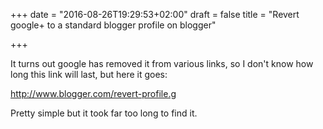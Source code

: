 +++
date = "2016-08-26T19:29:53+02:00"
draft = false
title = "Revert google+ to a standard blogger profile on blogger"

+++

It turns out google has removed it from various links, so I don't know how long this link will last, but here it goes:

http://www.blogger.com/revert-profile.g﻿

 Pretty simple but it took far too long to find it.
